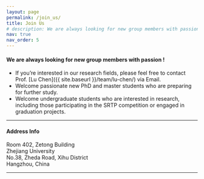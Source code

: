 ```yaml
---
layout: page
permalink: /join_us/
title: Join Us
# description: We are always looking for new group members with passion!
nav: true
nav_order: 5
---
```


#### **We are always looking for new group members with passion !**

* If you’re interested in our research fields, please feel free to contact Prof. [Lu Chen]({{ site.baseurl }}/team/lu-chen/) via Email.
* Welcome passionate new PhD and master students who are preparing for further study.
* Welcome undergraduate students who are interested in research, including those participating in the SRTP competition or engaged in graduation projects.

--- 

#### **Address Info**

Room 402, Zetong Building<br>
Zhejiang University<br>
No.38, Zheda Road, Xihu District<br>
Hangzhou, China

---

